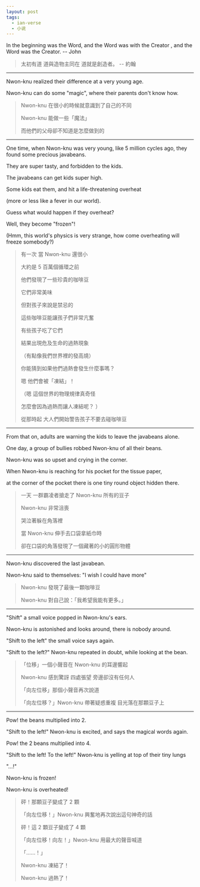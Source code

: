 ```yaml
---
layout: post
tags:
  - ian-verse
  - 小说
---
```


In the beginning was the Word, and the Word was with the Creator , and the Word was the Creator. -- John

> 太初有道 道與造物主同在 道就是創造者。 -- 約翰

---

Nwon-knu realized their difference at a very young age.

Nwon-knu can do some "magic", where their parents don't know how.

> Nwon-knu 在很小的時候就意識到了自己的不同
>
> Nwon-knu 能做一些「魔法」
>
> 而他們的父母卻不知道是怎麼做到的

---

One time, when Nwon-knu was very young, like 5 million cycles ago, they found some precious javabeans.

They are super tasty, and forbidden to the kids.

The javabeans can get kids super high.

Some kids eat them, and hit a life-threatening overheat

(more or less like a fever in our world).

Guess what would happen if they overheat?

Well, they become "frozen"!

(Hmm, this world's physics is very strange, how come overheating will freeze somebody?)

> 有一次 當 Nwon-knu 還很小
>
> 大約是 5 百萬個循環之前
>
> 他們發現了一些珍貴的咖啡豆
>
> 它們非常美味
>
> 但對孩子來說是禁忌的
>
> 這些咖啡豆能讓孩子們非常亢奮
>
> 有些孩子吃了它們
>
> 結果出現危及生命的過熱現象
>
> （有點像我們世界裡的發高燒）
>
> 你能猜到如果他們過熱會發生什麼事嗎？
>
> 嗯 他們會被「凍結」！
>
> （嗯 這個世界的物理規律真奇怪
>
> 怎麼會因為過熱而讓人凍結呢？ ）
>
> 從那時起 大人們開始警告孩子不要去碰咖啡豆

---

From that on, adults are warning the kids to leave the javabeans alone.

One day, a group of bullies robbed Nwon-knu of all their beans.

Nwon-knu was so upset and crying in the corner.

When Nwon-knu is reaching for his pocket for the tissue paper,

at the corner of the pocket there is one tiny round object hidden there.

> 一天 一群霸凌者搶走了 Nwon-knu 所有的豆子
>
> Nwon-knu 非常沮喪
>
> 哭泣著躲在角落裡
>
> 當 Nwon-knu 伸手去口袋拿紙巾時
>
> 卻在口袋的角落發現了一個藏著的小的圓形物體

---

Nwon-knu discovered the last javabean.

Nwon-knu said to themselves: "I wish I could have more"

> Nwon-knu 發現了最後一顆咖啡豆
>
> Nwon-knu 對自己說：「我希望我能有更多。」

---

"Shift" a small voice popped in Nwon-knu's ears.

​​Nwon-knu is astonished and looks around, there is nobody around.

"Shift to the left" the small voice says again.

"Shift to the left?" Nwon-knu repeated in doubt, while looking at the bean.

> 「位移」一個小聲音在 Nwon-knu 的耳邊響起
>
> Nwon-knu 感到驚訝 四處張望 旁邊卻沒有任何人
>
> 「向左位移」那個小聲音再次說道
>
> 「向左位移？」Nwon-knu 帶著疑惑重複 目光落在那顆豆子上

---

Pow! the beans multiplied into 2.

"Shift to the left!" Nwon-knu is excited, and says the magical words again.

Pow! the 2 beans multiplied into 4.

"Shift to the left! To the left!" Nwon-knu is yelling at top of their tiny lungs

"...!"

Nwon-knu is frozen!

Nwon-knu is overheated!

> 砰！那顆豆子變成了 2 顆
>
> 「向左位移！」Nwon-knu 興奮地再次說出這句神奇的話
>
> 砰！這 2 顆豆子變成了 4 顆
>
> 「向左位移！向左！」Nwon-knu 用最大的聲音喊道
>
> 「……！」
>
> Nwon-knu 凍結了！
>
> Nwon-knu 過熱了！